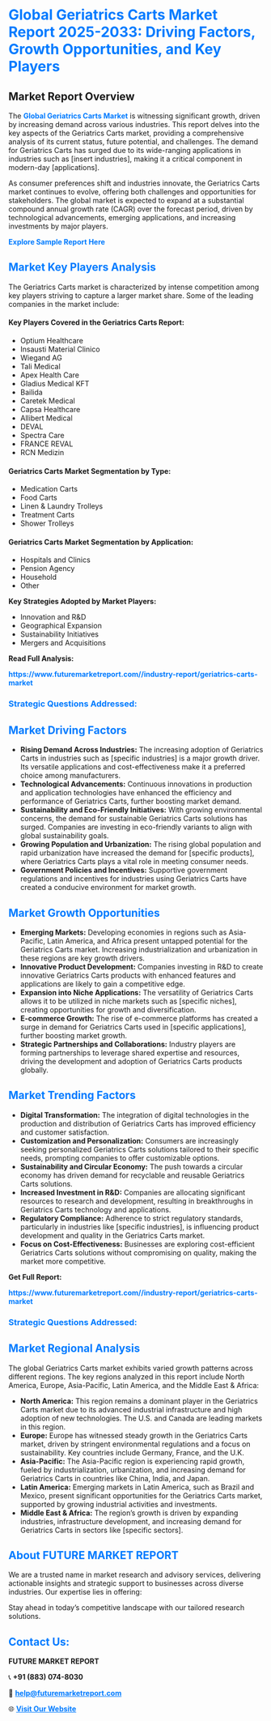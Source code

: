 <h1 style="color: #007BFF;">Global Geriatrics Carts Market Report 2025-2033: Driving Factors, Growth Opportunities, and Key Players</h1>

<section id="overview">
<h2>Market Report Overview</h2>
<p>The <a href="https://www.futuremarketreport.com//industry-report/geriatrics-carts-market" style="color: #007BFF; text-decoration: none;"><strong>Global Geriatrics Carts Market</strong></a> is witnessing significant growth, driven by increasing demand across various industries. This report delves into the key aspects of the Geriatrics Carts market, providing a comprehensive analysis of its current status, future potential, and challenges. The demand for Geriatrics Carts has surged due to its wide-ranging applications in industries such as [insert industries], making it a critical component in modern-day [applications].</p>
<p>As consumer preferences shift and industries innovate, the Geriatrics Carts market continues to evolve, offering both challenges and opportunities for stakeholders. The global market is expected to expand at a substantial compound annual growth rate (CAGR) over the forecast period, driven by technological advancements, emerging applications, and increasing investments by major players.</p>
</section>

<section id="overview">
<p><a href="https://www.futuremarketreport.com//request-sample/reportId=79012" style="color: #007BFF; text-decoration: none;"><strong>Explore Sample Report Here</strong></a></p>
</section>

<section id="key-players">
<h2 style="color: #007BFF;">Market Key Players Analysis</h2>
<p>The Geriatrics Carts market is characterized by intense competition among key players striving to capture a larger market share. Some of the leading companies in the market include:</p>
<h4>Key Players Covered in the Geriatrics Carts Report:</h4>
<ul><li>Optium Healthcare</li><li>Insausti Material Clinico</li><li>Wiegand AG</li><li>Tali Medical</li><li>Apex Health Care</li><li>Gladius Medical KFT</li><li>Bailida</li><li>Caretek Medical</li><li>Capsa Healthcare</li><li>Allibert Medical</li><li>DEVAL</li><li>Spectra Care</li><li>FRANCE REVAL</li><li>RCN Medizin</li></ul>
<h4>Geriatrics Carts Market Segmentation by Type:</h4>
<ul><li>Medication Carts</li><li>Food Carts</li><li>Linen &amp; Laundry Trolleys</li><li>Treatment Carts</li><li>Shower Trolleys</li></ul>

<h4>Geriatrics Carts Market Segmentation by Application:</h4>
<ul><li>Hospitals and Clinics</li><li>Pension Agency</li><li>Household</li><li>Other</li></ul>
<p><strong>Key Strategies Adopted by Market Players:</strong></p>
<ul>
<li>Innovation and R&D</li>
<li>Geographical Expansion</li>
<li>Sustainability Initiatives</li>
<li>Mergers and Acquisitions</li>
</ul>
</section>

<section>
<p><strong>Read Full Analysis: </strong></p><a href="https://www.futuremarketreport.com//industry-report/geriatrics-carts-market" style="color: #007BFF; text-decoration: none;"><strong>https://www.futuremarketreport.com//industry-report/geriatrics-carts-market</strong></a>
<h3 style="color: #007BFF;">Strategic Questions Addressed:</h3>
</section>

<section id="driving-factors">
<h2 style="color: #007BFF;">Market Driving Factors</h2>
<ul>
<li><strong>Rising Demand Across Industries:</strong> The increasing adoption of Geriatrics Carts in industries such as [specific industries] is a major growth driver. Its versatile applications and cost-effectiveness make it a preferred choice among manufacturers.</li>
<li><strong>Technological Advancements:</strong> Continuous innovations in production and application technologies have enhanced the efficiency and performance of Geriatrics Carts, further boosting market demand.</li>
<li><strong>Sustainability and Eco-Friendly Initiatives:</strong> With growing environmental concerns, the demand for sustainable Geriatrics Carts solutions has surged. Companies are investing in eco-friendly variants to align with global sustainability goals.</li>
<li><strong>Growing Population and Urbanization:</strong> The rising global population and rapid urbanization have increased the demand for [specific products], where Geriatrics Carts plays a vital role in meeting consumer needs.</li>
<li><strong>Government Policies and Incentives:</strong> Supportive government regulations and incentives for industries using Geriatrics Carts have created a conducive environment for market growth.</li>
</ul>
</section>

<section id="growth-opportunities">
<h2 style="color: #007BFF;">Market Growth Opportunities</h2>
<ul>
<li><strong>Emerging Markets:</strong> Developing economies in regions such as Asia-Pacific, Latin America, and Africa present untapped potential for the Geriatrics Carts market. Increasing industrialization and urbanization in these regions are key growth drivers.</li>
<li><strong>Innovative Product Development:</strong> Companies investing in R&D to create innovative Geriatrics Carts products with enhanced features and applications are likely to gain a competitive edge.</li>
<li><strong>Expansion into Niche Applications:</strong> The versatility of Geriatrics Carts allows it to be utilized in niche markets such as [specific niches], creating opportunities for growth and diversification.</li>
<li><strong>E-commerce Growth:</strong> The rise of e-commerce platforms has created a surge in demand for Geriatrics Carts used in [specific applications], further boosting market growth.</li>
<li><strong>Strategic Partnerships and Collaborations:</strong> Industry players are forming partnerships to leverage shared expertise and resources, driving the development and adoption of Geriatrics Carts products globally.</li>
</ul>
</section>

<section id="trending-factors">
<h2 style="color: #007BFF;">Market Trending Factors</h2>
<ul>
<li><strong>Digital Transformation:</strong> The integration of digital technologies in the production and distribution of Geriatrics Carts has improved efficiency and customer satisfaction.</li>
<li><strong>Customization and Personalization:</strong> Consumers are increasingly seeking personalized Geriatrics Carts solutions tailored to their specific needs, prompting companies to offer customizable options.</li>
<li><strong>Sustainability and Circular Economy:</strong> The push towards a circular economy has driven demand for recyclable and reusable Geriatrics Carts solutions.</li>
<li><strong>Increased Investment in R&D:</strong> Companies are allocating significant resources to research and development, resulting in breakthroughs in Geriatrics Carts technology and applications.</li>
<li><strong>Regulatory Compliance:</strong> Adherence to strict regulatory standards, particularly in industries like [specific industries], is influencing product development and quality in the Geriatrics Carts market.</li>
<li><strong>Focus on Cost-Effectiveness:</strong> Businesses are exploring cost-efficient Geriatrics Carts solutions without compromising on quality, making the market more competitive.</li>
</ul>
</section>

<section>
<p><strong>Get Full Report: </strong></p><a href="https://www.futuremarketreport.com//industry-report/geriatrics-carts-market" style="color: #007BFF; text-decoration: none;"><strong>https://www.futuremarketreport.com//industry-report/geriatrics-carts-market</strong></a>
<h3 style="color: #007BFF;">Strategic Questions Addressed:</h3>
</section>


<section id="regional-analysis">
<h2 style="color: #007BFF;">Market Regional Analysis</h2>
<p>The global Geriatrics Carts market exhibits varied growth patterns across different regions. The key regions analyzed in this report include North America, Europe, Asia-Pacific, Latin America, and the Middle East & Africa:</p>
<ul>
<li><strong>North America:</strong> This region remains a dominant player in the Geriatrics Carts market due to its advanced industrial infrastructure and high adoption of new technologies. The U.S. and Canada are leading markets in this region.</li>
<li><strong>Europe:</strong> Europe has witnessed steady growth in the Geriatrics Carts market, driven by stringent environmental regulations and a focus on sustainability. Key countries include Germany, France, and the U.K.</li>
<li><strong>Asia-Pacific:</strong> The Asia-Pacific region is experiencing rapid growth, fueled by industrialization, urbanization, and increasing demand for Geriatrics Carts in countries like China, India, and Japan.</li>
<li><strong>Latin America:</strong> Emerging markets in Latin America, such as Brazil and Mexico, present significant opportunities for the Geriatrics Carts market, supported by growing industrial activities and investments.</li>
<li><strong>Middle East & Africa:</strong> The region’s growth is driven by expanding industries, infrastructure development, and increasing demand for Geriatrics Carts in sectors like [specific sectors].</li>
</ul>
</section>

<footer>
<h2 style="color: #007BFF;">About FUTURE MARKET REPORT</h2>
<p>We are a trusted name in market research and advisory services, delivering actionable insights and strategic support to businesses across diverse industries. Our expertise lies in offering:</p>

<p>Stay ahead in today’s competitive landscape with our tailored research solutions.</p>

<h2 style="color: #007BFF;">Contact Us:</h2>
<p><strong>FUTURE MARKET REPORT</strong></p>
<p>📞 <strong>+91 (883) 074-8030</strong></p>
<p>📧 <strong><a href="mailto:help@futuremarketreport.com" style="color: #007BFF;">help@futuremarketreport.com</a></strong></p>
<p>🌐 <strong><a href="https://www.futuremarketreport.com/" style="color: #007BFF;">Visit Our Website</a></strong></p>
</footer>